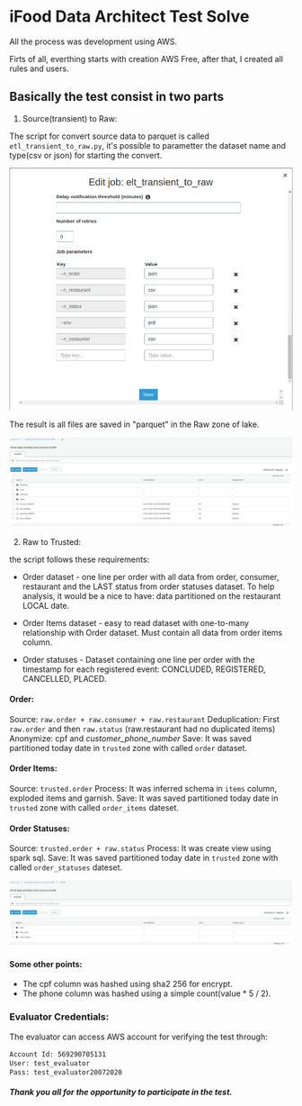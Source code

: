 # iFood Data Architect Test Solve

All the process was development using AWS.

Firts of all, everthing starts with creation AWS Free, after that, I created all rules and users.

## Basically the test consist in two parts
  
1. Source(transient) to Raw:

The script for convert source data to parquet is called `etl_transient_to_raw.py`, it's possible to parametter the dataset name and type(csv or json) for starting the convert.

![parametters](prints/aws1.png)

The result is all files are saved in "parquet" in the Raw zone of lake.

![bucket-raw](prints/aws2.png)

2. Raw to Trusted:

the script follows these requirements:

* Order dataset - one line per order with all data from order, consumer, restaurant and the LAST status from order statuses dataset. To help analysis, it would be a nice to have: data partitioned on the restaurant LOCAL date.

* Order Items dataset - easy to read dataset with one-to-many relationship with Order dataset. Must contain all data from order items column.

* Order statuses - Dataset containing one line per order with the timestamp for each registered event: CONCLUDED, REGISTERED, CANCELLED, PLACED.

#### Order:
Source: `raw.order + raw.consumer + raw.restaurant`
Deduplication: First `raw.order` and then `raw.status` (raw.restaurant had no duplicated items)
Anonymize: cpf and *customer_phone_number*
Save: It was saved partitioned today date in `trusted` zone with called `order` dataset.

#### Order Items:
Source: `trusted.order`
Process: It was inferred schema in `items` column, exploded items and garnish.
Save: It was saved partitioned today date in `trusted` zone with called `order_items` dateset.

#### Order Statuses:
Source: `trusted.order + raw.status`
Process: It was create view using spark sql.
Save: It was saved partitioned today date in `trusted` zone with called `order_statuses` dateset.

![bucket-trusted](prints/aws3.png)

#### Some other points:
* The cpf column was hashed using sha2 256 for encrypt.
* The phone column was hashed using a simple count(value * 5 / 2).

### Evaluator Credentials:
The evaluator can access AWS account for verifying the test through:

    Account Id: 569290705131
    User: test_evaluator
    Pass: test_evaluator20072020

##### Thank you all for the opportunity to participate in the test.